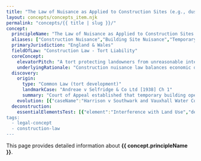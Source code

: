 ```yaml
---
title: "The Law of Nuisance as Applied to Construction Sites (e.g., dust, noise)"
layout: concepts/concepts_item.njk
permalink: "concepts/{{ title | slug }}/"
concept:
  principleName: "The Law of Nuisance as Applied to Construction Sites (e.g., dust, noise)"
  aliases: ["Construction Nuisance","Building Site Nuisance","Temporary Nuisance","Dust and Noise Nuisance"]
  primaryJurisdiction: "England & Wales"
  fieldOfLaw: "Construction Law - Tort Liability"
  coreConcept:
    elevatorPitch: "A tort protecting landowners from unreasonable interference with use and enjoyment of their property caused by construction activities, balancing legitimate building needs against neighbors' rights through reasonableness test."
    underlyingRationale: "Construction nuisance law balances economic development needs against individual property rights, recognizing that some interference is inevitable during building work while protecting against excessive or unreasonable disruption."
  discovery:
    origin:
      type: "Common Law (tort development)"
      landmarkCase: "Andreae v Selfridge & Co Ltd [1938] Ch 1"
      summary: "Court of Appeal established that temporary building operations causing noise, dust, and vibration can constitute nuisance if unreasonable in nature, timing, or duration, but some interference must be tolerated as inevitable."
    evolution: [{"caseName":"Harrison v Southwark and Vauxhall Water Co [1891] 2 Ch 409","year":1891,"contribution":"Established that nuisance liability can exist even for lawful activities conducted with reasonable care, focusing on unreasonable interference rather than fault."},{"caseName":"Coventry v Lawrence [2014] UKSC 13","year":2014,"contribution":"Supreme Court clarified that statutory authorization provides limited defense to nuisance claims, and planning permission doesn't automatically authorize nuisance-level interference."}]
  deconstruction:
    essentialElementsTest: [{"element":"Interference with Land Use","description":"There must be actual interference with claimant's use or enjoyment of their property through noise, dust, vibration, or other emanations."},{"element":"Unreasonableness","description":"The interference must be unreasonable considering factors like: degree, duration, time of day, locality character, and social utility of defendant's activity."},{"element":"Substantial Interference","description":"The interference must be more than trivial - courts consider effect on ordinary comfortable existence and property values."},{"element":"Causation from Construction","description":"The interference must be caused by defendant's construction activities rather than other sources or claimant's abnormal sensitivity."}]
tags: 
  - legal-concept
  - construction-law
---
```


This page provides detailed information about **{{ concept.principleName }}**.
